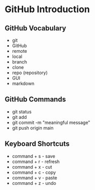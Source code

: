 # GitHub Introduction

## GitHub Vocabulary
- git
- GitHub
- remote
- local
- branch
- clone
- repo (repository)
- GUI
- markdown


## GitHub Commands
- git status
- git add <file-name>
- git commit -m "meaningful message"
- git push origin main

## Keyboard Shortcuts
- command + s - save
- command + r - refresh
- command + x - cut
- command + c - copy
- command + v - paste
- command + z - undo